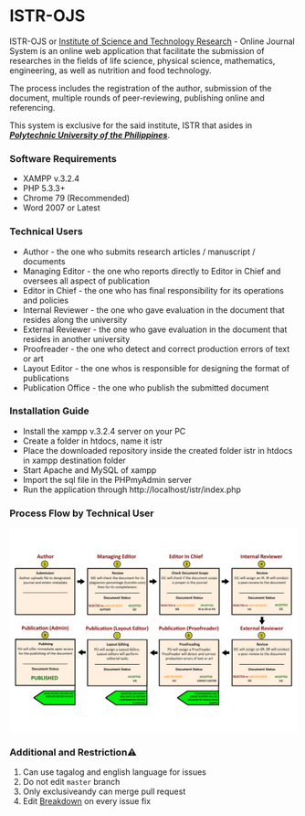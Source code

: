 # ISTR-OJS

ISTR-OJS or [Institute of Science and Technology Research](https://www.pup.edu.ph/research/istr/) - Online Journal System is an online web application that facilitate the submission of researches in the fields of life science, physical science, mathematics, engineering, as well as nutrition and food technology.

The process includes the registration of the author, submission of the document, multiple rounds of peer-reviewing, publishing online and referencing.

This system is exclusive for the said institute, ISTR that asides in [**_Polytechnic University of the Philippines_**](https://www.pup.edu.ph).

### Software Requirements

* XAMPP v.3.2.4
* PHP 5.3.3+
* Chrome 79 (Recommended)
* Word 2007 or Latest

### Technical Users

* Author              -     the one who submits research articles / manuscript / documents
* Managing Editor     -     the one who reports directly to Editor in Chief and oversees all aspect of publication
* Editor in Chief     -     the one who has final responsibility for its operations and policies
* Internal Reviewer   -     the one who gave evaluation in the document that resides along the university 
* External Reviewer   -     the one who gave evaluation in the document that resides in another university
* Proofreader         -     the one who detect and correct production errors of text or art
* Layout Editor       -     the one whos is responsible for designing the format of publications
* Publication Office  -     the one who publish the submitted document


### Installation Guide

* Install the xampp v.3.2.4 server on your PC
* Create a folder in htdocs, name it istr
* Place the downloaded repository inside the created folder istr in htdocs in xampp destination folder
* Start Apache and MySQL of xampp
* Import the sql file in the PHPmyAdmin server
* Run the application through http://localhost/istr/index.php

### Process Flow by Technical User

![OJSFlow](https://github.com/exclusiveandy/ISTR-OJS/blob/master/img/OJS%20Flow%20New.png)


### Additional and Restriction⚠️ 

1. Can use tagalog and english language for issues
2. Do not edit ``master`` branch
3. Only exclusiveandy can merge pull request
4. Edit [Breakdown](https://docs.google.com/spreadsheets/d/1WkSNf1Zm0ZxA4RX-jtSj3knE8BARPY8w/edit#gid=662191561) on every issue fix

